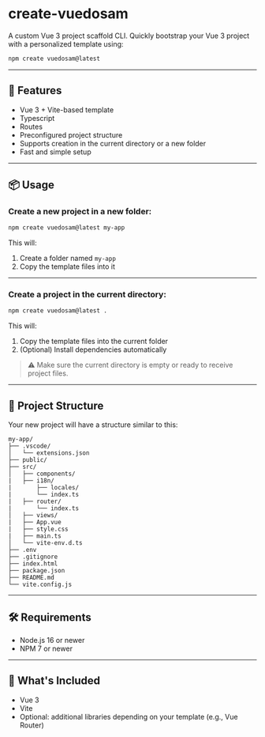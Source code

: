 # create-vuedosam

A custom Vue 3 project scaffold CLI. Quickly bootstrap your Vue 3 project with a personalized template using:

```bash
npm create vuedosam@latest
```

---

## 🚀 Features

- Vue 3 + Vite-based template
- Typescript
- Routes
- Preconfigured project structure
- Supports creation in the current directory or a new folder
- Fast and simple setup

---

## 📦 Usage

### Create a new project in a **new folder**:

```bash
npm create vuedosam@latest my-app
```

This will:

1. Create a folder named `my-app`
2. Copy the template files into it

---

### Create a project in the **current directory**:

```bash
npm create vuedosam@latest .
```

This will:

1. Copy the template files into the current folder
2. (Optional) Install dependencies automatically

> ⚠️ Make sure the current directory is empty or ready to receive project files.

---

## 📁 Project Structure

Your new project will have a structure similar to this:

```
my-app/
├── .vscode/
│   └── extensions.json
├── public/
├── src/
│   ├── components/
|   ├── i18n/
|       ├── locales/
|       └── index.ts
|   ├── router/
|       └── index.ts
│   ├── views/
|   ├── App.vue
|   ├── style.css
|   ├── main.ts
│   └── vite-env.d.ts
├── .env
├── .gitignore
├── index.html
├── package.json
├── README.md
└── vite.config.js
```

---

## 🛠 Requirements

- Node.js 16 or newer
- NPM 7 or newer

---

## 🧩 What's Included

- Vue 3
- Vite
- Optional: additional libraries depending on your template (e.g., Vue Router)

